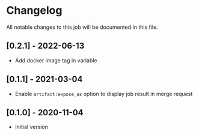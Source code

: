# Changelog
All notable changes to this job will be documented in this file.

## [0.2.1] - 2022-06-13
* Add docker image tag in variable 

## [0.1.1] - 2021-03-04
* Enable `artifact:expose_as` option to display job result in merge request

## [0.1.0] - 2020-11-04
* Initial version
